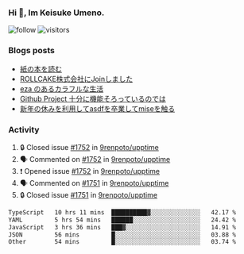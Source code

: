### Hi 👋, Im Keisuke Umeno.

<!--
**9renpoto/9renpoto** is a ✨ _special_ ✨ repository because its `README.md` (this file) appears on your GitHub profile.

Here are some ideas to get you started:

- 🔭 I’m currently working on ...
- 🌱 I’m currently learning ...
- 👯 I’m looking to collaborate on ...
- 🤔 I’m looking for help with ...
- 💬 Ask me about ...
- 📫 How to reach me: ...
- 😄 Pronouns: ...
- ⚡ Fun fact: ...
-->

![follow](https://img.shields.io/github/followers/9renpoto?label=Follow&style=social)
![visitors](https://komarev.com/ghpvc/?username=9renpoto&label=Profile%20views&color=0e75b6&style=flat)

### Blogs posts

<!-- BLOG-POST-LIST:START -->
- [紙の本を読む](https://9renpoto.win/entry/2024/02/25/reading-papar-book)
- [ROLLCAKE株式会社にJoinしました](https://9renpoto.win/entry/2024/02/11/join)
- [eza のあるカラフルな生活](https://9renpoto.win/entry/2024/02/01/eza)
- [Github Project 十分に機能そろっているのでは](https://9renpoto.win/entry/2024/01/14/gh-projects)
- [新年の休みを利用してasdfを卒業してmiseを触る](https://9renpoto.win/entry/2024/01/07/mise)
<!-- BLOG-POST-LIST:END -->

### Activity

<!--START_SECTION:activity-->
1. 🔒 Closed issue [#1752](https://github.com/9renpoto/upptime/issues/1752) in [9renpoto/upptime](https://github.com/9renpoto/upptime)
2. 🗣 Commented on [#1752](https://github.com/9renpoto/upptime/issues/1752#issuecomment-1996137157) in [9renpoto/upptime](https://github.com/9renpoto/upptime)
3. ❗ Opened issue [#1752](https://github.com/9renpoto/upptime/issues/1752) in [9renpoto/upptime](https://github.com/9renpoto/upptime)
4. 🗣 Commented on [#1751](https://github.com/9renpoto/upptime/issues/1751#issuecomment-1996093675) in [9renpoto/upptime](https://github.com/9renpoto/upptime)
5. 🔒 Closed issue [#1751](https://github.com/9renpoto/upptime/issues/1751) in [9renpoto/upptime](https://github.com/9renpoto/upptime)
<!--END_SECTION:activity-->

<!--START_SECTION:waka-->

```txt
TypeScript   10 hrs 11 mins  ██████████▓░░░░░░░░░░░░░░   42.17 %
YAML         5 hrs 54 mins   ██████░░░░░░░░░░░░░░░░░░░   24.42 %
JavaScript   3 hrs 36 mins   ███▓░░░░░░░░░░░░░░░░░░░░░   14.91 %
JSON         56 mins         █░░░░░░░░░░░░░░░░░░░░░░░░   03.88 %
Other        54 mins         █░░░░░░░░░░░░░░░░░░░░░░░░   03.74 %
```

<!--END_SECTION:waka-->
